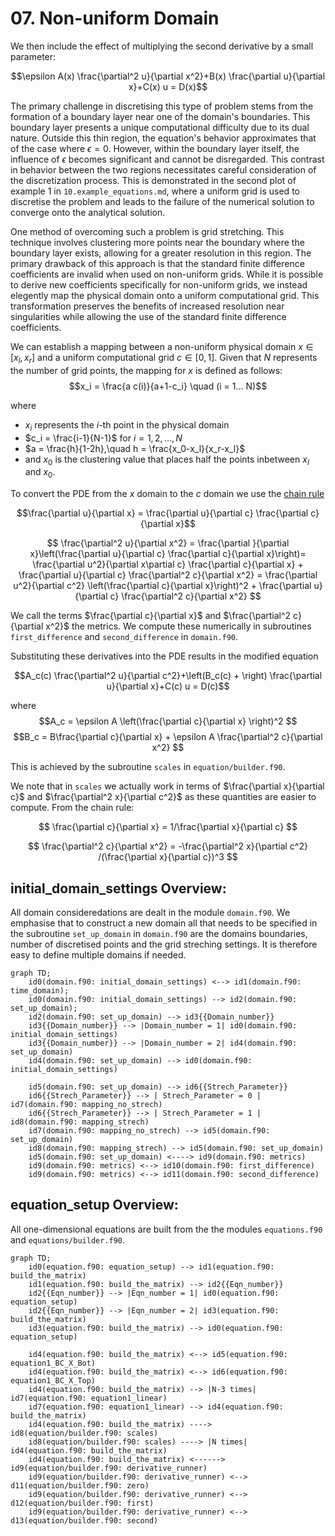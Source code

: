 # 07. Non-uniform Domain
  We then include the effect of multiplying the second derivative by a small parameter:

  $$\epsilon A(x) \frac{\partial^2 u}{\partial x^2}+B(x) \frac{\partial u}{\partial x}+C(x) u  = D(x)$$

The primary challenge in discretising this type of problem stems from the formation of a boundary layer near one of the domain's boundaries. This boundary layer presents a unique computational difficulty due to its dual nature. Outside this thin region, the equation's behavior approximates that of the case where $\epsilon = 0$. However, within the boundary layer itself, the influence of $\epsilon$ becomes significant and cannot be disregarded. This contrast in behavior between the two regions necessitates careful consideration of the discretization process. This is demonstrated in the second plot of example 1 in `10.example_equations.md`, where a uniform grid is used to discretise the problem and leads to the failure of the numerical solution to converge onto the analytical solution.

One method of overcoming such a problem is grid stretching. This technique involves clustering more points near the boundary where the boundary layer exists, allowing for a greater resolution in this region. The primary drawback of this approach is that the standard finite difference coefficients are invalid when used on non-uniform grids. While it is possible to derive new coefficients specifically for non-uniform grids, we instead elegently map the physical domain onto a uniform computational grid. This transformation preserves the benefits of increased resolution near singularities while allowing the use of the standard finite difference coefficients.

We can establish a mapping between a non-uniform physical domain $x \in [x_l, x_r]$ and a uniform computational grid $c \in [0, 1]$. Given that $N$ represents the number of grid points, the mapping for $x$ is defined as follows: 
$$x_i = \frac{a  c(i)}{a+1-c_i} \quad (i = 1... N)$$

where 
  - $x_i$ represents the $i$-th point in the physical domain
  - $c_i = \frac{i-1}{N-1}$ for $i = 1, 2, ..., N$
  - $a = \frac{h}{1-2h},\quad h = \frac{x_0-x_l}{x_r-x_l}$
  - and $x_0$ is the clustering value that places half the points inbetween $x_l$ and $x_0$.

To convert the PDE from the $x$ domain to the $c$ domain we use the [chain rule](https://en.wikipedia.org/wiki/Chain_rule)

$$\frac{\partial u}{\partial x} = \frac{\partial u}{\partial c} \frac{\partial c}{\partial x}$$

$$ \frac{\partial^2 u}{\partial x^2} = \frac{\partial }{\partial x}\left(\frac{\partial u}{\partial c} \frac{\partial c}{\partial x}\right)=  \frac{\partial u^2}{\partial x\partial c} \frac{\partial c}{\partial x} + \frac{\partial u}{\partial c} \frac{\partial^2 c}{\partial x^2} =  \frac{\partial u^2}{\partial c^2} \left(\frac{\partial c}{\partial x}\right)^2 + \frac{\partial u}{\partial c} \frac{\partial^2 c}{\partial x^2} $$

We call the terms $\frac{\partial c}{\partial x}$ and $\frac{\partial^2 c}{\partial x^2}$ the metrics. We compute these numerically in subroutines `first_difference` and `second_difference` in `domain.f90`. 

Substituting these derivatives into the PDE results in the modified equation

$$A_c(c) \frac{\partial^2 u}{\partial c^2}+\left(B_c(c) + \right) \frac{\partial u}{\partial x}+C(c) u  = D(c)$$

where 
$$A_c = \epsilon A \left(\frac{\partial c}{\partial x}  \right)^2 $$
$$B_c = B\frac{\partial c}{\partial x} + \epsilon A \frac{\partial^2 c}{\partial x^2} $$

This is achieved by the subroutine `scales` in `equation/builder.f90`. 


We note that in `scales` we actually work in terms of $\frac{\partial x}{\partial c}$ and $\frac{\partial^2 x}{\partial c^2}$ as these quantities are easier to compute. From the chain rule:

$$ \frac{\partial c}{\partial x} = 1/\frac{\partial x}{\partial c} $$

$$ \frac{\partial^2 c}{\partial x^2} = -\frac{\partial^2 x}{\partial c^2} /(\frac{\partial x}{\partial c})^3 $$

## initial_domain_settings Overview:

All domain consideredations are dealt in the module `domain.f90`. We emphasise that to construct a new domain all that needs to be specified in the subroutine `set_up_domain` in `domain.f90` are the domains boundaries, number of discretised points and the grid streching settings. It is therefore easy to define multiple domains if needed.  

```mermaid
graph TD;
    id0(domain.f90: initial_domain_settings) <--> id1(domain.f90: time_domain);
    id0(domain.f90: initial_domain_settings) --> id2(domain.f90: set_up_domain);
    id2(domain.f90: set_up_domain) --> id3{{Domain_number}}
    id3{{Domain_number}} --> |Domain_number = 1| id0(domain.f90: initial_domain_settings)
    id3{{Domain_number}} --> |Domain_number = 2| id4(domain.f90: set_up_domain)
    id4(domain.f90: set_up_domain) --> id0(domain.f90: initial_domain_settings)

    id5(domain.f90: set_up_domain) --> id6{{Strech_Parameter}}
    id6{{Strech_Parameter}} --> | Strech_Parameter = 0 | id7(domain.f90: mapping_no_strech)
    id6{{Strech_Parameter}} --> | Strech_Parameter = 1 | id8(domain.f90: mapping_strech)
    id7(domain.f90: mapping_no_strech) --> id5(domain.f90: set_up_domain)
    id8(domain.f90: mapping_strech) --> id5(domain.f90: set_up_domain)
    id5(domain.f90: set_up_domain) <----> id9(domain.f90: metrics)
    id9(domain.f90: metrics) <--> id10(domain.f90: first_difference)
    id9(domain.f90: metrics) <--> id11(domain.f90: second_difference)
```

## equation_setup Overview:

All one-dimensional equations are built from the the modules `equations.f90` and `equations/builder.f90`.

```mermaid
graph TD;
    id0(equation.f90: equation_setup) --> id1(equation.f90: build_the_matrix)
    id1(equation.f90: build_the_matrix) --> id2{{Eqn_number}}
    id2{{Eqn_number}} --> |Eqn_number = 1| id0(equation.f90: equation_setup)
    id2{{Eqn_number}} --> |Eqn_number = 2| id3(equation.f90: build_the_matrix)
    id3(equation.f90: build_the_matrix) --> id0(equation.f90: equation_setup) 

    id4(equation.f90: build_the_matrix) <--> id5(equation.f90: equation1_BC_X_Bot)
    id4(equation.f90: build_the_matrix) <--> id6(equation.f90: equation1_BC_X_Top)
    id4(equation.f90: build_the_matrix) --> |N-3 times| id7(equation.f90: equation1_linear)
    id7(equation.f90: equation1_linear) --> id4(equation.f90: build_the_matrix)
    id4(equation.f90: build_the_matrix) ----> id8(equation/builder.f90: scales)
    id8(equation/builder.f90: scales) ----> |N times| id4(equation.f90: build_the_matrix)
    id4(equation.f90: build_the_matrix) <------> id9(equation/builder.f90: derivative_runner)
    id9(equation/builder.f90: derivative_runner) <--> d11(equation/builder.f90: zero)
    id9(equation/builder.f90: derivative_runner) <--> d12(equation/builder.f90: first)
    id9(equation/builder.f90: derivative_runner) <--> d13(equation/builder.f90: second)
```


